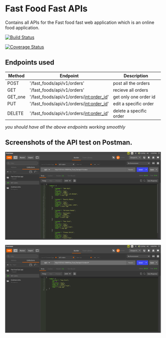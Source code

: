 # Fast Food Fast APIs

Contains all APIs for the Fast food fast web application which is an online food application.

[![Build Status](https://travis-ci.org/cleopasrotich/Fast_Food_Fast_v2.svg?branch=develop)](https://travis-ci.org/cleopasrotich/Fast_Food_Fast_v2)

[![Coverage Status](https://coveralls.io/repos/github/cleopasrotich/Fast_Food_Fast_v2/badge.svg?branch=develop)](https://coveralls.io/github/cleopasrotich/Fast_Food_Fast_v2?branch=develop)

## Endpoints used

| Method  | Endpoint | Description |
| ------- | -------  | ----------- |
| POST    | '/fast_foods/api/v1/orders' | post all the orders |
| GET     | '/fast_foods/api/v1/orders' | recieve all orders |
| GET_one | '/fast_foods/api/v1/orders/<int:order_id>' | get only one order id |
| PUT     | '/fast_foods/api/v1/orders/<int:order_id>' | edit a specific order |
| DELETE  | '/fast_foods/api/v1/orders/<int:order_id>' | delete a specific order |


*you should have all the above endpoints working smoothly*

## Screenshots of the API test on Postman.

![GEt_all](pics/Get_all.png)

![GEt_one](pics/get_one.png)

